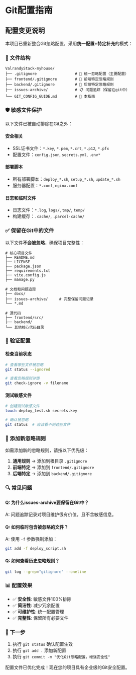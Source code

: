 # Git配置指南

## 配置变更说明

本项目已重新整合Git忽略配置，采用**统一配置+特定补充**的模式：

### 📁 文件结构
```
ValrandyStack-myhouse/
├── .gitignore                 # 🔧 统一忽略配置（主要配置）
├── frontend/.gitignore        # 🎨 前端特定忽略规则
├── backend/.gitignore         # 🐍 后端特定忽略规则
├── issues-archive/            # 📋 问题追踪（保留在git中）
└── GIT_CONFIG_GUIDE.md        # 📖 本指南
```

### 🛡️ 敏感文件保护
以下文件已被自动排除在Git之外：

#### 安全相关
- SSL证书文件：`*.key`, `*.pem`, `*.crt`, `*.p12`, `*.pfx`
- 配置文件：`config.json`, `secrets.yml`, `.env*`

#### 部署脚本
- 所有部署脚本：`deploy_*.sh`, `setup_*.sh`, `update_*.sh`
- 服务器配置：`*.conf`, `nginx.conf`

#### 日志和临时文件
- 日志文件：`*.log`, `logs/`, `tmp/`, `temp/`
- 构建缓存：`.cache/`, `.parcel-cache/`

### ✅ 保留在Git中的文件
以下文件**不会被忽略**，确保项目完整性：

```
# 核心项目文件
├── README.md
├── LICENSE
├── package.json
├── requirements.txt
├── vite.config.js
├── manage.py

# 文档和问题追踪
├── docs/
├── issues-archive/     # 完整保留问题记录
└── *.md

# 源代码
├── frontend/src/
├── backend/
└── 其他核心代码目录
```

### 🔄 验证配置

#### 检查当前状态
```bash
# 查看哪些文件被忽略
git status --ignored

# 查看忽略规则详情
git check-ignore -v filename
```

#### 测试敏感文件
```bash
# 创建测试敏感文件
touch deploy_test.sh secrets.key

# 确认被忽略
git status  # 应该看不到这些文件
```

### 📝 添加新忽略规则

如需添加新的忽略规则，请按以下优先级：

1. **通用规则** → 添加到根目录 `.gitignore`
2. **前端特定** → 添加到 `frontend/.gitignore`
3. **后端特定** → 添加到 `backend/.gitignore`

### 🔍 常见问题

#### Q: 为什么issues-archive要保留在Git中？
A: 问题追踪记录对项目维护很有价值，且不含敏感信息。

#### Q: 如何临时包含被忽略的文件？
A: 使用 `-f` 参数强制添加：
```bash
git add -f deploy_script.sh
```

#### Q: 如何查看历史忽略规则？
```bash
git log --grep="gitignore" --oneline
```

### 📊 配置效果

- ✅ **安全性**: 敏感文件100%排除
- ✅ **简洁性**: 减少冗余配置
- ✅ **可维护性**: 统一配置管理
- ✅ **完整性**: 保留所有必要文件

### 🎯 下一步

1. 执行 `git status` 确认配置生效
2. 执行 `git add .` 添加新配置
3. 执行 `git commit -m "优化Git忽略配置，增强安全性"`

配置文件已优化完成！现在您的项目具有企业级的Git安全配置。